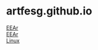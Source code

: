 # artfesg.github.io

<a href="https://artfesg.github.io/eear">EEAr</a><br>
<a href="https://artfesg.github.io/dobrados">EEAr</a><br>
<a href="https://artfesg.github.io/linux">Linux</a></br>
